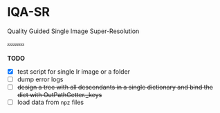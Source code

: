 # IQA-SR
Quality Guided Single Image Super-Resolution

:zzz::zzz::zzz:

**TODO**

- [x] test script for single lr image or a folder
- [ ] dump error logs
- [ ] ~~design a tree with all descendants in a single dictionary and bind the dict with OutPathGetter._keys~~
- [ ] load data from `npz` files